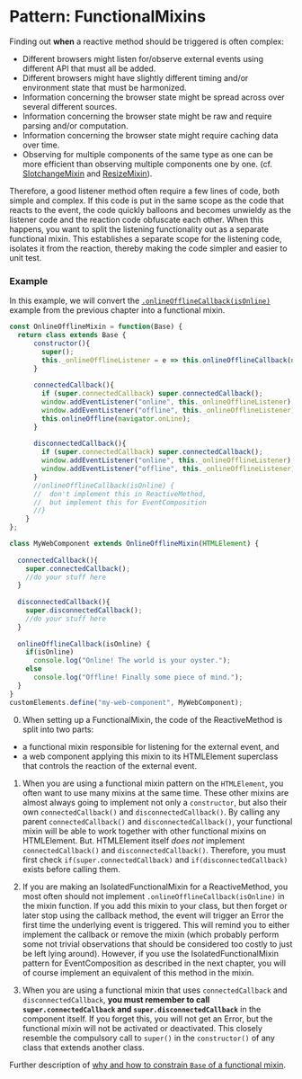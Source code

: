 # Pattern: FunctionalMixins
Finding out **when** a reactive method should be triggered is often complex:
* Different browsers might listen for/observe external events using different API that must all be added.
* Different browsers might have slightly different timing and/or environment state that must be harmonized.
* Information concerning the browser state might be spread across over several different sources.
* Information concerning the browser state might be raw and require parsing and/or computation.
* Information concerning the browser state might require caching data over time. 
* Observing for multiple components of the same type as one can be more efficient than observing multiple components one by one.
(cf. [SlotchangeMixin](Old_Mixin2_SlotchangeMixin.md) and [ResizeMixin](Mixin2_ResizeMixin.md)).

Therefore, a good listener method often require a few lines of code, both simple and complex.
If this code is put in the same scope as the code that reacts to the event, 
the code quickly balloons and becomes unwieldy as the listener code and the reaction code obfuscate each other.
When this happens, you want to split the listening functionality out as a separate functional mixin. 
This establishes a separate scope for the listening code, isolates it from the reaction, thereby 
making the code simpler and easier to unit test.

### Example 
In this example, we will convert the [`.onlineOfflineCallback(isOnline)`](Pattern1_ReactiveMethod.md)
example from the previous chapter into a functional mixin.

```javascript
const OnlineOfflineMixin = function(Base) {                              //[0] listening
  return class extends Base {                                                  
      constructor(){
        super();
        this._onlineOfflineListener = e => this.onlineOfflineCallback(navigator.onLine);   
      }
      
      connectedCallback(){
        if (super.connectedCallback) super.connectedCallback();           //[1]
        window.addEventListener("online", this._onlineOfflineListener);   
        window.addEventListener("offline", this._onlineOfflineListener);  
        this.onlineOffline(navigator.onLine);                             
      }
                                                                
      disconnectedCallback(){
        if (super.connectedCallback) super.connectedCallback();           //[1]
        window.addEventListener("online", this._onlineOfflineListener);                   
        window.addEventListener("offline", this._onlineOfflineListener);                  
      }                                                                                                                                                                               
      //onlineOfflineCallback(isOnline) {
      //  don't implement this in ReactiveMethod,                         //[2]
      //  but implement this for EventComposition                         //[2]
      //} 
    }                                                                                     
};

class MyWebComponent extends OnlineOfflineMixin(HTMLElement) {            //[0] reaction
                                               
  connectedCallback(){                                                    //[3]
    super.connectedCallback();                                            //don't forget this      
    //do your stuff here                                                  
  }
                                                            
  disconnectedCallback(){                                                 //[3]
    super.disconnectedCallback();                                         //don't forget this
    //do your stuff here
  }
                                        
  onlineOfflineCallback(isOnline) {                                       //[0] The reactive method
    if(isOnline)                                                                       
      console.log("Online! The world is your oyster.");                                
    else                                                                               
      console.log("Offline! Finally some piece of mind.");                             
  }                                                                                    
}                                                                                      
customElements.define("my-web-component", MyWebComponent);
``` 
0. When setting up a FunctionalMixin, the code of the ReactiveMethod is split into two parts:
* a functional mixin responsible for listening for the external event, and
* a web component applying this mixin to its HTMLElement superclass that 
controls the reaction of the external event.
                                                                  
1. When you are using a functional mixin pattern on the `HTMLElement`, 
you often want to use many mixins at the same time.
These other mixins are almost always going to implement not only a `constructor`, 
but also their own `connectedCallback()` and `disconnectedCallback()`.
By calling any parent `connectedCallback()` and `disconnectedCallback()`,
your functional mixin will be able to work together with other functional mixins on HTMLElement.
But. HTMLElement itself *does not* implement `connectedCallback()` and `disconnectedCallback()`.
Therefore, you must first check `if(super.connectedCallback)` and `if(disconnectedCallback)` exists 
before calling them.

2. If you are making an IsolatedFunctionalMixin for a ReactiveMethod,
you most often should not implement `.onlineOfflineCallback(isOnline)` in the mixin function.
If you add this mixin to your class, but then forget or later stop using the callback method,
the event will trigger an Error the first time the underlying event is triggered. 
This will remind you to either implement the callback or remove the mixin 
(which probably perform some not trivial observations that should be considered too costly to just
be left lying around).
However, if you use the IsolatedFunctionalMixin pattern for EventComposition as described in the
next chapter, you will of course implement an equivalent of this method in the mixin.

3. When you are using a functional mixin that uses `connectedCallback` and `disconnectedCallback`,
**you must remember to call `super.connectedCallback` and `super.disconnectedCallback`** in the component itself. 
If you forget this, you will not get an Error, but the functional mixin will not be activated or deactivated.
This closely resemble the compulsory call to `super()` in the `constructor()` of any class that extends another class. 

Further description of [why and how to constrain `Base` of a functional mixin](Discussion_IsolatedFunctionalMixin.md).